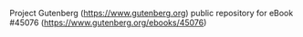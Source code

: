 Project Gutenberg (https://www.gutenberg.org) public repository for eBook #45076 (https://www.gutenberg.org/ebooks/45076)
